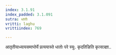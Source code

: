 ```yaml
---
index: 3.1.91
index_padded: 3.1.091
sutra: धातोः
vritti: laghu
vrittiindex: 769

---
```

आतृतीयाध्यायसमाप्तेर्ये प्रत्ययास्ते धातोः परे स्युः. कृदतिङिति कृत्सञ्ज्ञा..